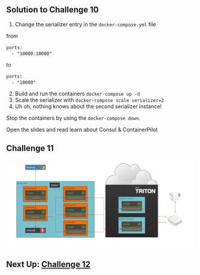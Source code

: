 ## Solution to Challenge 10

1. Change the serializer entry in the `docker-compose.yml` file

from
```
ports:
  - "10000:10000"
```

to

```
ports:
  - "10000"
```

2. Build and run the containers `docker-compose up -d`
3. Scale the serializer with `docker-compose scale serializer=2`
4. Uh oh, nothing knows about the second serializer instance!

Stop the containers by using the `docker-compose down`.

Open the slides and read learn about Consul & ContainerPilot



## Challenge 11

![image](../images/challenge11.png)



## Next Up: [Challenge 12](../challenge12/README.md)